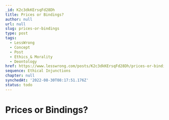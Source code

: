 ```yaml
---
_id: K2c3dkKErsqFd28Dh
title: Prices or Bindings?
author: null
url: null
slug: prices-or-bindings
type: post
tags:
  - LessWrong
  - Concept
  - Post
  - Ethics_& Morality
  - Deontology
href: https://www.lesswrong.com/posts/K2c3dkKErsqFd28Dh/prices-or-bindings
sequence: Ethical Injunctions
chapter: null
synchedAt: '2022-08-30T08:17:51.176Z'
status: todo
---
```


# Prices or Bindings?
